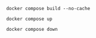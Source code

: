 ```
    docker compose build --no-cache
```

```
    docker compose up
```

```
    docker compose down
```